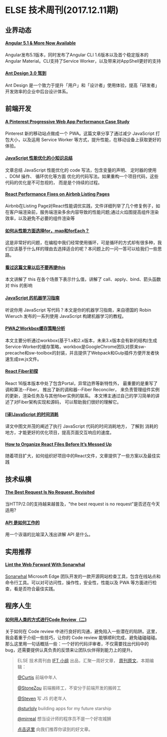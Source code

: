 # ELSE 技术周刊(2017.12.11期)

## 业界动态

#### [Angular 5.1 &amp; More Now Available](https://blog.angular.io/angular-5-1-more-now-available-27d372f5eb4e)
Angular发布5.1版本，同时发布了Angular CLI 1.6版本以及首个稳定版本的Angular Material。CLI支持了Service Worker，以及带来对AppShell更好的支持

#### [Ant Design 3.0 驾到](https://juejin.im/post/5a28aab66fb9a0450a673c5e)
Ant Design 是一个致力于提升「用户」和「设计者」使用体验，提高「研发者」开发效率的企业中后台设计体系。

## 前端开发

#### [A Pinterest Progressive Web App Performance Case Study](https://medium.com/dev-channel/a-pinterest-progressive-web-app-performance-case-study-3bd6ed2e6154)
Pinterest 新的移动站点做成一个 PWA。这篇文章分享了通过减少 JavaScript 打包大小，以及运用 Service Worker 等方式，提升性能，在移动设备上获取更好的体验。

#### [JavaScript 性能优化的小知识总结](http://web.jobbole.com/93195/)
文章总结 JavaScript 性能优化的 code 写法，包含变量的声明、 定时器的使用 、DOM 操作、 循环优化等方面 优化的代码写法。如果重构一个项目代码，这些代码的优化是不可忽视的， 而是是个持续的过程。

#### [React Performance Fixes on Airbnb Listing Pages](https://medium.com/airbnb-engineering/recent-web-performance-fixes-on-airbnb-listing-pages-6cd8d93df6f4)
Airbnb在Listing Page对React性能调优实践，文件详细列举了几个修复例子，如在客户端渲染前，服务端渲染多余内容导致的性能问题;通过火焰图提高组件渲染效率，以及避免不必要的组件渲染等

#### [如何从性能方面选择for，map和forEach？](https://www.zhihu.com/question/263645361/answer/271917900)
这是非常好的问题，在编程中我们经常使用循环，可是循环的方式却有很多种，我们应该基于什么样的理由去选择适合的呢？本问题上的一问一答可以给我们一些思路。

#### [看过这篇文章以后不要再提this](https://zhuanlan.zhihu.com/p/31823164)
本文讲解了 this 在各个场景下表示什么值，讲解了 call、apply、bind、箭头函数对 this 的影响

#### [JavaScript 的机器学习指南](https://www.jiqizhixin.com/articles/2017-12-06-3)
听说你用 JavaScript 写代码？本文是你的机器学习指南，来自德国的 Robin Wieruch 发布的一系列使用 JavaScript 构建机器学习的教程。

#### [PWA之Workbox缓存策略分析](https://juejin.im/post/5a28e6ea51882558513296b4?from=groupmessage&isappinstalled=0)
本文主要分析通过workbox(基于1.x和2.x版本，未来3.x版本会有新的结构)生成Service-Worker的缓存策略，workbox是GoogleChrome团队对原来sw-precache和sw-toolbox的封装，并且提供了Webpack和Gulp插件方便开发者快速生成sw.js文件。

#### [React Fiber初探](http://blog.codingplayboy.com/2017/12/02/react_fiber/)
React 16版本版本中处了包含Portal，异常边界等新特性外， 最重要的是重写了调和算法--Fiber， 推出了新的调和器--Fiber Reconciler， 来负责管理组件实例的更新，渲染任务及与其他fiber实例的联系。 本文博主通过自己的学习简单的讲述了对Fiber架构实现和源码， 可以帮助我们很好的理解它。

#### [[译]JavaScript 的时间消耗](https://github.com/dwqs/blog/issues/59)
译文中图文并茂的阐述了执行  JavaScript 代码的时间消耗地方， 了解到 消耗的地方，才能更好的优化项目，提高页面交互响应的速度。

#### [How to Organize React Files Before It’s Messed Up](https://engineering.opsgenie.com/how-to-organize-react-files-before-its-messed-up-c85387f691be)
随着项目扩大，如何组织好项目中的React文件，文章提供了一些方案以及最佳实践

## 技术纵横

#### [The Best Request Is No Request, Revisited](https://alistapart.com/article/the-best-request-is-no-request-revisited)

当HTTP/2.0的支持越来越普及，"the best request is no request"是否还在今天适用?

#### [API 是如何工作的](https://zhuanlan.zhihu.com/p/31294362)
用一个诙谐的比喻深入浅出讲解 API 是什么。

## 实用推荐

#### [Lint the Web Forward With Sonarwhal](https://24ways.org/2017/lint-the-web-forward-with-sonarwhal/)
[Sonarwhal](https://github.com/sonarwhal/sonarwhal) Microsoft Edge 团队开发的一款开源网站检查工具，包含在线站点和命令行工具。可以对可访问性，操作性，安全性，性能以及 PWA 等方面进行检查，看是否符合最佳实践。

## 程序人生

#### [如何用人类的方式进行Code Review（二)](https://juejin.im/post/5a24ed34518825619a028484)
关于如何在 Code review 中进行良好的沟通，避免陷入一些潜在的陷阱。这里，我会着重于介绍一些技巧，让你的 Code review 能够顺利完成，避免磕磕碰碰。那么这里用一句话概括一些：一个好的代码评审者，不仅需要找出代码中的 bug，还需要提供认真负责的反馈来让团队伙伴得到能力上的提升。

> ELSE 技术周刊由 [IFT 小组](https://github.com/CtripFE) 出品，汇聚一周好文章， [周刊原文](https://zhuanlan.zhihu.com/p/31893736/)。本期编辑：
>
> [@Curtis](https://github.com/CurtisCBS) 前端中年人
>
> [@StoneZou](https://github.com/stoneyong) 前端搬砖工，不安分于前端开发的搬砖工
>
> [@Steven](https://github.com/StevenX911) 写 JS 的老年人
>
> [@sturloly](https://github.com/sturloly) building apps for my future starship
>
> [@mirreal](https://github.com/mirreal) 想当设计师的程序员不是一个好攻城狮
>
> [点击这里](https://github.com/CtripFE/fe-weekly/issues) 向我们推荐你读到的好文章。